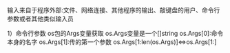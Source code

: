   输入来自于程序外部:文件、网络连接、其他程序的输出、敲键盘的用户、命令行参数或者其他类似输入员

  1）命令行参数
  os包的Args变量获取
  os.Args变量是一个[]string
  os.Args[0]:命令本身的名字
  os.Args[1]:传的第一个参数
  os.Args[1:len(os.Args)]<=>os.Args[1:]